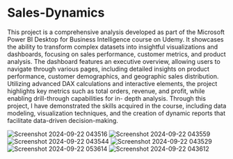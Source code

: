 # Sales-Dynamics
This project is a comprehensive analysis developed as part of the Microsoft Power
BI Desktop for Business Intelligence course on Udemy. It showcases the ability to
transform complex datasets into insightful visualizations and dashboards, focusing
on sales performance, customer metrics, and product analysis. The dashboard features an executive overview, allowing users to navigate through
various pages, including detailed insights on product performance, customer
demographics, and geographic sales distribution. Utilizing advanced DAX
calculations and interactive elements, the project highlights key metrics such as
total orders, revenue, and profit, while enabling drill-through capabilities for in- depth analysis. Through this project, I have demonstrated the skills acquired in the course,
including data modeling, visualization techniques, and the creation of dynamic
reports that facilitate data-driven decision-making.

![Screenshot 2024-09-22 043516](https://github.com/user-attachments/assets/7d217935-e6a4-4377-9fcf-952085a6977e)
![Screenshot 2024-09-22 043559](https://github.com/user-attachments/assets/40bd8161-87bb-4b47-ab24-b0b86bcb15f0)
![Screenshot 2024-09-22 043544](https://github.com/user-attachments/assets/21e8ccb6-2758-4440-99f1-a2723f89e3ff)
![Screenshot 2024-09-22 043529](https://github.com/user-attachments/assets/4fda050f-bc14-4fa5-9473-d140380d29fd)
![Screenshot 2024-09-22 053614](https://github.com/user-attachments/assets/f39125fe-893a-4b69-ba9d-10b20f42bf57)
![Screenshot 2024-09-22 043612](https://github.com/user-attachments/assets/801a714a-8493-494a-b3c8-5ef690b85fde)

